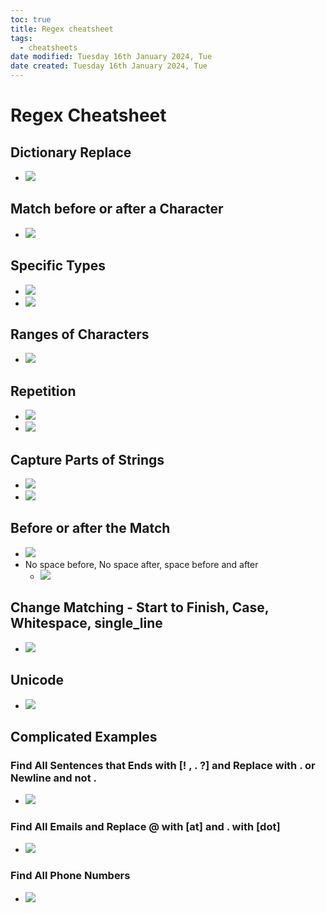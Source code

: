 ```yaml
---
toc: true
title: Regex cheatsheet
tags:
  - cheatsheets
date modified: Tuesday 16th January 2024, Tue
date created: Tuesday 16th January 2024, Tue
---
```


# Regex Cheatsheet


## Dictionary Replace
- ![](../images/Pasted%20image%2020240116123647.png)

## Match before or after a Character
- ![](../images/Pasted%20image%2020240116115727.png)

## Specific Types
- ![](../images/Pasted%20image%2020240116115758.png)
- ![](../images/Pasted%20image%2020240116115811.png)

## Ranges of Characters
- ![](../images/Pasted%20image%2020240116115838.png)

## Repetition
- ![](../images/Pasted%20image%2020240116115858.png)
- ![](../images/Pasted%20image%2020240116120432.png)

## Capture Parts of Strings
- ![](../images/Pasted%20image%2020240116120053.png)
- ![](../images/Pasted%20image%2020240116120105.png)

## Before or after the Match
- ![](../images/Pasted%20image%2020240116120126.png)
- No space before, No space after, space before and after
	- ![](../images/Pasted%20image%2020240116123525.png)

## Change Matching - Start to Finish, Case, Whitespace, single_line
- ![](../images/Pasted%20image%2020240116120215.png)

## Unicode
- ![](../images/Pasted%20image%2020240116120233.png)

## Complicated Examples

### Find All Sentences that Ends with [! , . ?] and Replace with . or Newline and not .
- ![](../images/Pasted%20image%2020240116124756.png)

### Find All Emails and Replace @ with [at] and . with [dot]
- ![](../images/Pasted%20image%2020240116125538.png)

### Find All Phone Numbers
- ![](../images/Pasted%20image%2020240116125746.png)
